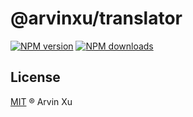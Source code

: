 # @arvinxu/translator

[![NPM version][version-image]][version-url] [![NPM downloads][download-image]][download-url]

## License

[MIT](../../LICENSE) ® Arvin Xu

<!-- npm url -->

[version-image]: http://img.shields.io/npm/v/@arvinxu/translator.svg?color=deepgreen&label=latest
[version-url]: http://npmjs.org/package/@arvinxu/translator
[download-image]: https://img.shields.io/npm/dm/@arvinxu/translator.svg
[download-url]: https://npmjs.org/package/@arvinxu/translator
